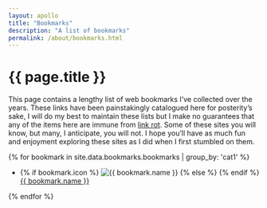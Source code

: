 ```yaml
---
layout: apollo
title: "Bookmarks"
description: "A list of bookmarks"
permalink: /about/bookmarks.html
---
```


<h1>{{ page.title }}</h1>
<div class="content">
	<p>This page contains a lengthy list of web bookmarks I’ve collected over the years. These links have been painstakingly catalogued here for posterity’s sake, I will do my best to maintain these lists but I make no guarantees that any of the items here are immune from <a href="https://en.wikipedia.org/wiki/Link_rot" title="link rot" target="_blank">link rot</a>. Some of these sites you will know, but many, I anticipate, you will not. I hope you’ll have as much fun and enjoyment exploring these sites as I did when I first stumbled on them.</p>

<div class="post">
	
{% for bookmark in site.data.bookmarks.bookmarks | group_by: 'cat1' %}
		<ul class="bookmarks">
				<li>
					{% if bookmark.icon %}
						<img class="favicon" src="{{ bookmark.icon }}" alt="{{ bookmark.name }}" /> 
					{% else %}
						<i aria-hidden class="fas fa-globe" title="Bookmark"></i>
					{% endif %}
					<a href="{{ bookmark.src }}" title="{{ bookmark.name }}" target="_blank">{{ bookmark.name }}</a>
				</li>
		</ul>
{% endfor %}

</div>
</div>
